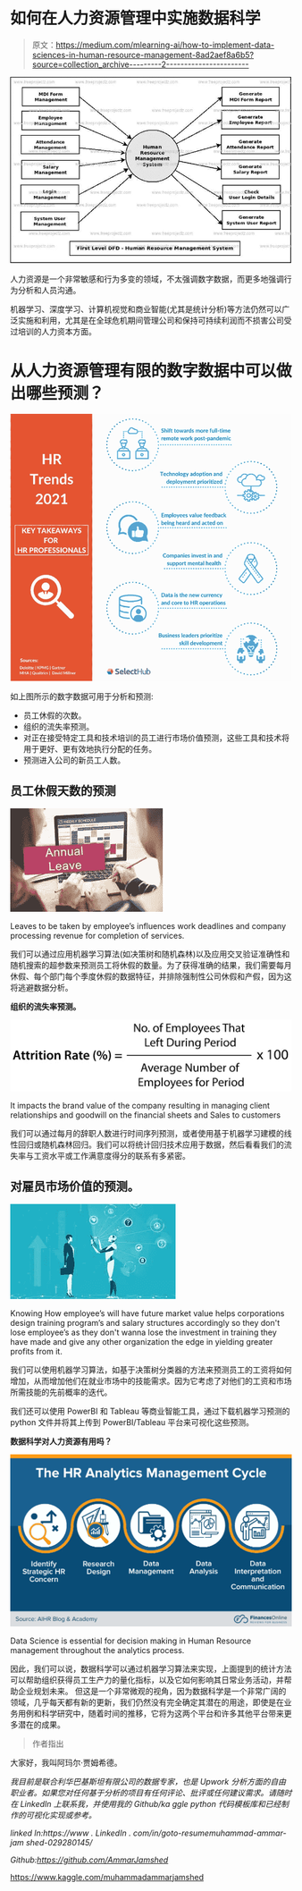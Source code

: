 # 如何在人力资源管理中实施数据科学

> 原文：<https://medium.com/mlearning-ai/how-to-implement-data-sciences-in-human-resource-management-8ad2aef8a6b5?source=collection_archive---------2----------------------->

![](img/80f4d2dc5293140d9b4ddc10346cb35a.png)

人力资源是一个非常敏感和行为多变的领域，不太强调数字数据，而更多地强调行为分析和人员沟通。

机器学习、深度学习、计算机视觉和商业智能(尤其是统计分析)等方法仍然可以广泛实施和利用，尤其是在全球危机期间管理公司和保持可持续利润而不损害公司受过培训的人力资本方面。

# 从人力资源管理有限的数字数据中可以做出哪些预测？

![](img/9fae4067c54a273f225e66d3c626700d.png)

如上图所示的数字数据可用于分析和预测:

*   员工休假的次数。
*   组织的流失率预测。
*   对正在接受特定工具和技术培训的员工进行市场价值预测，这些工具和技术将用于更好、更有效地执行分配的任务。
*   预测进入公司的新员工人数。

## 员工休假天数的预测

![](img/fbfdd1ed6d1a861c0df5d5be262a03d2.png)

Leaves to be taken by employee’s influences work deadlines and company processing revenue for completion of services.

我们可以通过应用机器学习算法(如决策树和随机森林)以及应用交叉验证准确性和随机搜索的超参数来预测员工将休假的数量。为了获得准确的结果，我们需要每月休假、每个部门每个季度休假的数据特征，并排除强制性公司休假和产假，因为这将逃避数据分析。

**组织的流失率预测。**

![](img/7b1a6827c96bc4e9aeab4d3e1de2cff4.png)

It impacts the brand value of the company resulting in managing client relationships and goodwill on the financial sheets and Sales to customers

我们可以通过每月的辞职人数进行时间序列预测，或者使用基于机器学习建模的线性回归或随机森林回归。我们可以将统计回归技术应用于数据，然后看看我们的流失率与工资水平或工作满意度得分的联系有多紧密。

## 对雇员市场价值的预测。

![](img/748ec7600b8a2181f696bba1adb52e62.png)

Knowing How employee’s will have future market value helps corporations design training program’s and salary structures accordingly so they don't lose employee’s as they don't wanna lose the investment in training they have made and give any other organization the edge in yielding greater profits from it.

我们可以使用机器学习算法，如基于决策树分类器的方法来预测员工的工资将如何增加，从而增加他们在就业市场中的技能需求。因为它考虑了对他们的工资和市场所需技能的先前概率的迭代。

我们还可以使用 PowerBI 和 Tableau 等商业智能工具，通过下载机器学习预测的 python 文件并将其上传到 PowerBI/Tableau 平台来可视化这些预测。

**数据科学对人力资源有用吗？**

![](img/b5651d11d98ca92c5137ee331b943b73.png)

Data Science is essential for decision making in Human Resource management throughout the analytics process.

因此，我们可以说，数据科学可以通过机器学习算法来实现，上面提到的统计方法可以帮助组织获得员工生产力的量化指标，以及它如何影响其日常业务活动，并帮助企业规划未来。 但这是一个非常微观的视角，因为数据科学是一个非常广阔的领域，几乎每天都有新的更新，我们仍然没有完全确定其潜在的用途，即使是在业务用例和科学研究中，随着时间的推移，它将为这两个平台和许多其他平台带来更多潜在的成果。

> 作者指出

大家好，我叫阿玛尔·贾姆希德。

*我目前是联合利华巴基斯坦有限公司的数据专家，也是 Upwork 分析方面的自由职业者。如果您对任何基于分析的项目有任何评论、批评或任何建议需求。请随时在 LinkedIn 上联系我，并使用我的 Github/ka ggle python 代码模板库和已经制作的可视化实现或参考。*

*linked ln:https://www . LinkedIn . com/in/goto-resumemuhammad-ammar-jam shed-029280145/*

*Github:https://github.com/AmmarJamshed*

https://www.kaggle.com/muhammadammarjamshed